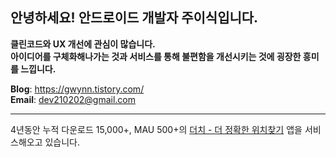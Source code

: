 ## 안녕하세요! 안드로이드 개발자 주이식입니다.

**클린코드와 UX 개선에 관심이 많습니다.**  
**아이디어를 구체화해나가는 것과 서비스를 통해 불편함을 개선시키는 것에 굉장한 흥미를 느낍니다.**

**Blog**: https://gwynn.tistory.com/  
**Email**: [dev210202@gmail.com](mailto:dev210202@gmail.com)  

-----
4년동안 누적 다운로드 15,000+, MAU 500+의 [더치 - 더 정확한 위치찾기](https://github.com/jkey20/Kotlin-Dutch) 앱을 서비스해오고 있습니다.
